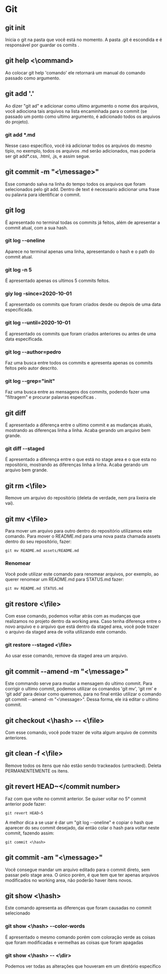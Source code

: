 # Git

## git init
Inicia o git na pasta que você está no momento. A pasta .git é escondida e é responsável por guardar os comits .

## git help <\command>
Ao colocar git help 'comando' ele retornará um manual do comando passado como argumento.

## git add '.'
Ao dizer "git ad" e adicionar como ultimo argumento o nome dos arquivos, você adiociona tais arquivos na lista encaminhada para o commit (se passado um ponto como ultimo argumento, é adicionado todos os arquivos do projeto).

### git add *.md 
Nesse caso específico, você irá adicionar todos os arquivos do mesmo tipio, no exemplo, todos os arquivos .md serão adicionados, mas poderia ser git add*.css, .html, .js, e assim segue.


## git commit -m "<\message>"
Esse comando salva na linha do tempo todos os arquivos que foram selecionados pelo git add. Dentro de text é necessario adicionar uma frase ou palavra para identificar o commit.
## git log
É apresentado no terminal todas os commits já feitos, além de apresentar a commit atual, com a sua hash.
### git log --oneline
Aparece no terminal apenas uma linha, apresentando o hash e o path do commit atual.
### git log -n 5
É apresentado apenas os ultimos 5 commits feitos.
### giy log -since=2020-10-01
É apresentado os commits que foram criados desde ou depois de uma data especificada.
### git log --until=2020-10-01
É apresentado os commits que foram criados anteriores ou antes de uma data especificada.
### git log --author=pedro
Faz uma busca entre todos os commits e apresenta apenas os commits feitos pelo autor descrito.

### git log --grep="init"
Faz uma busca entre as mensagens dos commits, podendo fazer uma "filtragem" e procurar palavras específicas .

## git diff 
É apresentado a diferença entre o ultimo commit e as mudanças atuais, mostrando as diferenças linha a linha. Acaba gerando um arquivo bem grande.

### git diff --staged
É apresentado a diferença entre o que está no stage area e o que esta no repositório, mostrando as diferenças linha a linha. Acaba gerando um arquivo bem grande.

## git rm <\file>
Remove um arquivo do repositório (deleta de verdade, nem pra lixeira ele vai).

## git mv <\file>
Para mover um arquivo para outro dentro do repositório utilizamos este comando. Para mover o README.md para uma nova pasta chamada assets dentro do seu repositório, fazer:

    git mv README.md assets/README.md

### Renomear
Você pode utilizar este comando para renomear arquivos, por exemplo, ao querer renomear um README.md para STATUS.md fazer:

    git mv README.md STATUS.md

## git restore <\file>
Com esse comando, podemos voltar atrás com as mudanças que realizamos no projeto dentro da working area. Caso tenha diferença entre o novo arquivo e o arquivo que está dentro da staged area, você pode trazer o arquivo da staged area de volta utilizando este comando.

### git restore --staged <\file>
Ao usar esse comando, remove da staged area um arquivo.

## git commit --amend -m "<\message>"
Este commando serve para mudar a mensagem do ultimo commit.
Para corrigir o ultimo commit, podemos utilizar os comandos 'git mv', 'git rm' e 'git add' para deixar como queremos, para no final então utilizar o comando git commit --amend -m "<\message>". Dessa forma, ele irá editar o ultimo commit.

## git checkout <\hash> -- <\file>
Com esse comando, você pode trazer de volta algum arquivo de commits anteriores. 

## git clean -f <\file>
Remove todos os itens que não estão sendo trackeados (untracked). Deleta PERMANENTEMENTE os itens.

## git revert HEAD~</commit number>
Faz com que volte no commit anterior. Se quiser voltar no 5° commit anterior pode fazer:

    git revert HEAD~5

A melhor dica a se usar é dar um "git log --oneline" e copiar o hash que aparecer do seu commit desejado, dai então colar o hash para voltar neste commit, fazendo assim:

    git commit <\hash>

## git commit -am "<\message>"
Você consegue mandar um arquivo editado para o commit direto, sem passar pelo stage area. O único porém, é que tem que ter apenas arquivos modificados no working area, não poderão haver itens novos.

## git show <\hash>
Este comando apresenta as diferenças que foram causadas no commit selecionado 

### git show <\hash> --color-words
É apresentado o mesmo comando porém com coloração verde as coisas que foram modificadas e vermelhas as coisas que foram apagadas

### git show <\hash> -- <\dir>
Podemos ver todas as alterações que houveram em um diretório específico